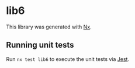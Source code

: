 # lib6

This library was generated with [Nx](https://nx.dev).


## Running unit tests

Run `nx test lib6` to execute the unit tests via [Jest](https://jestjs.io).


